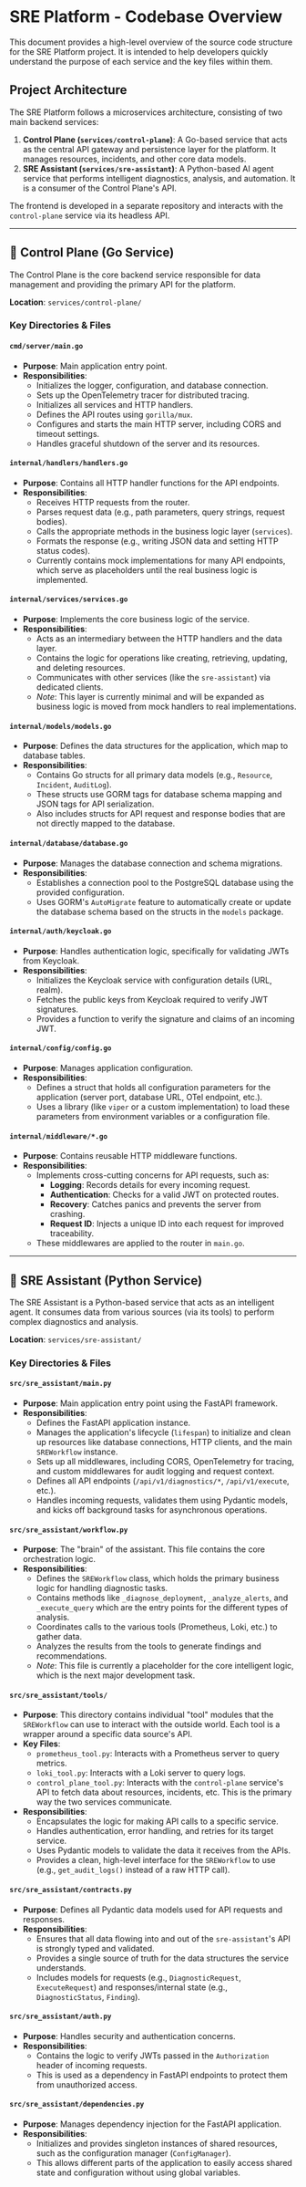 # SRE Platform - Codebase Overview

This document provides a high-level overview of the source code structure for the SRE Platform project. It is intended to help developers quickly understand the purpose of each service and the key files within them.

## Project Architecture

The SRE Platform follows a microservices architecture, consisting of two main backend services:

1.  **Control Plane (`services/control-plane`)**: A Go-based service that acts as the central API gateway and persistence layer for the platform. It manages resources, incidents, and other core data models.
2.  **SRE Assistant (`services/sre-assistant`)**: A Python-based AI agent service that performs intelligent diagnostics, analysis, and automation. It is a consumer of the Control Plane's API.

The frontend is developed in a separate repository and interacts with the `control-plane` service via its headless API.

---

## 🎯 Control Plane (Go Service)

The Control Plane is the core backend service responsible for data management and providing the primary API for the platform.

**Location**: `services/control-plane/`

### Key Directories & Files

#### `cmd/server/main.go`

*   **Purpose**: Main application entry point.
*   **Responsibilities**:
    *   Initializes the logger, configuration, and database connection.
    *   Sets up the OpenTelemetry tracer for distributed tracing.
    *   Initializes all services and HTTP handlers.
    *   Defines the API routes using `gorilla/mux`.
    *   Configures and starts the main HTTP server, including CORS and timeout settings.
    *   Handles graceful shutdown of the server and its resources.

#### `internal/handlers/handlers.go`

*   **Purpose**: Contains all HTTP handler functions for the API endpoints.
*   **Responsibilities**:
    *   Receives HTTP requests from the router.
    *   Parses request data (e.g., path parameters, query strings, request bodies).
    *   Calls the appropriate methods in the business logic layer (`services`).
    *   Formats the response (e.g., writing JSON data and setting HTTP status codes).
    *   Currently contains mock implementations for many API endpoints, which serve as placeholders until the real business logic is implemented.

#### `internal/services/services.go`

*   **Purpose**: Implements the core business logic of the service.
*   **Responsibilities**:
    *   Acts as an intermediary between the HTTP handlers and the data layer.
    *   Contains the logic for operations like creating, retrieving, updating, and deleting resources.
    *   Communicates with other services (like the `sre-assistant`) via dedicated clients.
    *   *Note*: This layer is currently minimal and will be expanded as business logic is moved from mock handlers to real implementations.

#### `internal/models/models.go`

*   **Purpose**: Defines the data structures for the application, which map to database tables.
*   **Responsibilities**:
    *   Contains Go structs for all primary data models (e.g., `Resource`, `Incident`, `AuditLog`).
    *   These structs use GORM tags for database schema mapping and JSON tags for API serialization.
    *   Also includes structs for API request and response bodies that are not directly mapped to the database.

#### `internal/database/database.go`

*   **Purpose**: Manages the database connection and schema migrations.
*   **Responsibilities**:
    *   Establishes a connection pool to the PostgreSQL database using the provided configuration.
    *   Uses GORM's `AutoMigrate` feature to automatically create or update the database schema based on the structs in the `models` package.

#### `internal/auth/keycloak.go`

*   **Purpose**: Handles authentication logic, specifically for validating JWTs from Keycloak.
*   **Responsibilities**:
    *   Initializes the Keycloak service with configuration details (URL, realm).
    *   Fetches the public keys from Keycloak required to verify JWT signatures.
    *   Provides a function to verify the signature and claims of an incoming JWT.

#### `internal/config/config.go`

*   **Purpose**: Manages application configuration.
*   **Responsibilities**:
    *   Defines a struct that holds all configuration parameters for the application (server port, database URL, OTel endpoint, etc.).
    *   Uses a library (like `viper` or a custom implementation) to load these parameters from environment variables or a configuration file.

#### `internal/middleware/*.go`

*   **Purpose**: Contains reusable HTTP middleware functions.
*   **Responsibilities**:
    *   Implements cross-cutting concerns for API requests, such as:
        *   **Logging**: Records details for every incoming request.
        *   **Authentication**: Checks for a valid JWT on protected routes.
        *   **Recovery**: Catches panics and prevents the server from crashing.
        *   **Request ID**: Injects a unique ID into each request for improved traceability.
    *   These middlewares are applied to the router in `main.go`.

---

## 🤖 SRE Assistant (Python Service)

The SRE Assistant is a Python-based service that acts as an intelligent agent. It consumes data from various sources (via its tools) to perform complex diagnostics and analysis.

**Location**: `services/sre-assistant/`

### Key Directories & Files

#### `src/sre_assistant/main.py`

*   **Purpose**: Main application entry point using the FastAPI framework.
*   **Responsibilities**:
    *   Defines the FastAPI application instance.
    *   Manages the application's lifecycle (`lifespan`) to initialize and clean up resources like database connections, HTTP clients, and the main `SREWorkflow` instance.
    *   Sets up all middlewares, including CORS, OpenTelemetry for tracing, and custom middlewares for audit logging and request context.
    *   Defines all API endpoints (`/api/v1/diagnostics/*`, `/api/v1/execute`, etc.).
    *   Handles incoming requests, validates them using Pydantic models, and kicks off background tasks for asynchronous operations.

#### `src/sre_assistant/workflow.py`

*   **Purpose**: The "brain" of the assistant. This file contains the core orchestration logic.
*   **Responsibilities**:
    *   Defines the `SREWorkflow` class, which holds the primary business logic for handling diagnostic tasks.
    *   Contains methods like `_diagnose_deployment`, `_analyze_alerts`, and `_execute_query` which are the entry points for the different types of analysis.
    *   Coordinates calls to the various tools (Prometheus, Loki, etc.) to gather data.
    *   Analyzes the results from the tools to generate findings and recommendations.
    *   *Note*: This file is currently a placeholder for the core intelligent logic, which is the next major development task.

#### `src/sre_assistant/tools/`

*   **Purpose**: This directory contains individual "tool" modules that the `SREWorkflow` can use to interact with the outside world. Each tool is a wrapper around a specific data source's API.
*   **Key Files**:
    *   `prometheus_tool.py`: Interacts with a Prometheus server to query metrics.
    *   `loki_tool.py`: Interacts with a Loki server to query logs.
    *   `control_plane_tool.py`: Interacts with the `control-plane` service's API to fetch data about resources, incidents, etc. This is the primary way the two services communicate.
*   **Responsibilities**:
    *   Encapsulates the logic for making API calls to a specific service.
    *   Handles authentication, error handling, and retries for its target service.
    *   Uses Pydantic models to validate the data it receives from the APIs.
    *   Provides a clean, high-level interface for the `SREWorkflow` to use (e.g., `get_audit_logs()` instead of a raw HTTP call).

#### `src/sre_assistant/contracts.py`

*   **Purpose**: Defines all Pydantic data models used for API requests and responses.
*   **Responsibilities**:
    *   Ensures that all data flowing into and out of the `sre-assistant`'s API is strongly typed and validated.
    *   Provides a single source of truth for the data structures the service understands.
    *   Includes models for requests (e.g., `DiagnosticRequest`, `ExecuteRequest`) and responses/internal state (e.g., `DiagnosticStatus`, `Finding`).

#### `src/sre_assistant/auth.py`

*   **Purpose**: Handles security and authentication concerns.
*   **Responsibilities**:
    *   Contains the logic to verify JWTs passed in the `Authorization` header of incoming requests.
    *   This is used as a dependency in FastAPI endpoints to protect them from unauthorized access.

#### `src/sre_assistant/dependencies.py`

*   **Purpose**: Manages dependency injection for the FastAPI application.
*   **Responsibilities**:
    *   Initializes and provides singleton instances of shared resources, such as the configuration manager (`ConfigManager`).
    *   This allows different parts of the application to easily access shared state and configuration without using global variables.
